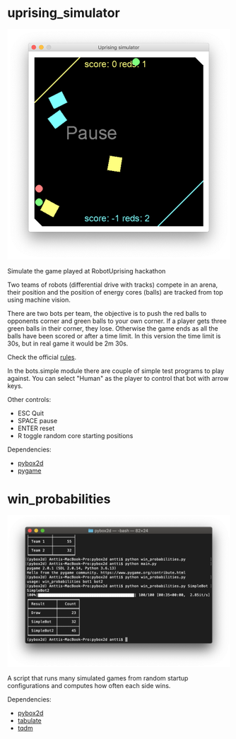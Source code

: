 # uprising_simulator

![Screenshot](images/screenshot.png)

Simulate the game played at RobotUprising hackathon

Two teams of robots (differential drive with tracks) compete in an arena,
their position and the position of energy cores (balls) are tracked from top using machine vision.

There are two bots per team, the objective is to push the red balls to opponents corner and
green balls to your own corner. If a player gets three green balls in their corner, they lose.
Otherwise the game ends as all the balls have been scored or after a time limit.
In this version the time limit is 30s, but in real game it would be 2m 30s.

Check the official [rules](https://github.com/robot-uprising-hq/ai-rules-mi2020).

In the bots.simple module there are couple of simple test programs to play against.
You can select "Human" as the player to control that bot with arrow keys.

Other controls:
- ESC Quit
- SPACE pause
- ENTER reset
- R toggle random core starting positions

Dependencies:
  - [pybox2d](https://github.com/pybox2d/pybox2d)
  - [pygame](https://www.pygame.org/)

# win_probabilities

![Screenshot](images/win_probabilities.png)

A script that runs many simulated games from random startup configurations and computes how often each side wins.

Dependencies:
  - [pybox2d](https://github.com/pybox2d/pybox2d)
  - [tabulate](https://pypi.org/project/tabulate/)
  - [tqdm](https://pypi.org/project/tqdm/)